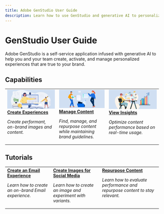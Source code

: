 ```yaml
---
title: Adobe GenStudio User Guide
description: Learn how to use GenStudio and generative AI to personalize your content supply chain.
---
```


# GenStudio User Guide

Adobe GenStudio is a self-service application infused with generative AI to help you and your team create, activate, and manage personalized experiences that are true to your brand. 

## Capabilities

<table style="table-layout:fixed">
<td valign="top">
   <a href="../user-guide/create/overview.md">
   <img alt="Create Experiences" src="../assets/card-create-assets.png"/>
   </a>
   <div>
      <a href="../user-guide/create/overview.md">
      <strong>Create Experiences</strong>
      </a>
   </div>
   <p>
      <em>Create performant, on-brand images and content.</em>
   </p>
</td>
<td valign="top">
   <a href="../user-guide/content/overview.md">
   <img alt="Manage Content" src="../assets/card-manage-content.png"/>
   </a>
   <div>
      <a href="../user-guide/content/overview.md">
      <strong>Manage Content</strong>
      </a>
   </div>
   <p>
      <em>Find, manage, and repurpose content while maintaining brand guidelines.</em>
   </p>
</td>
<td valign="top">
   <a href="../user-guide/insights/overview.md">
   <img alt="Investigate Performance" src="../assets/card-insights.png"/>
   </a>
   <div>
      <a href="../user-guide/insights/overview.md">
      <strong>View Insights</strong>
      </a>
   </div>
   <p>
      <em>Optimize content performance based on real-time usage.</em>
   </p>
</td>
</table>

## Tutorials

<table style="table-layout:fixed">
<td valign="top">
   <div>
      <a href="../user-guide/create/overview.md">
      <strong>Create an Email Experience</strong>
      </a>
   </div>
   <p>
      <em>Learn how to create an on-brand Email experience.</em>
   </p>
</td>
<td valign="top">
   <div>
      <a href="../user-guide/content/overview.md">
      <strong>Create Images for Social Media</strong>
      </a>
   </div>
   <p>
      <em>Learn how to create an image and experiment with variants.</em>
   </p>
</td>
<td valign="top">
   <div>
      <a href="../user-guide/insights/overview.md">
      <strong>Repurpose Content</strong>
      </a>
   </div>
   <p>
      <em>Learn how to evaluate performance and repurpose content to stay relevant.</em>
   </p>
</td>
</table>
